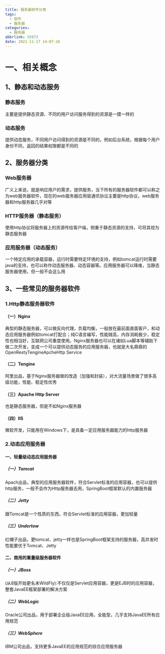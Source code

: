 ```yaml
---
title: 服务器软件分类
tags:
  - 软件
  - 服务器
categories:
  - 服务器
abbrlink: 55973
date: 2021-11-17 14:07:16
---
```


# 一、相关概念

## 1、静态和动态服务

### 静态服务

主要是提供静态资源、不同的用户访问服务得到的资源是一摸一样的

### 动态服务

提供动态服务，不同用户访问得到的资源是不同的，例如后台系统，根据每个用户身份不同，返回的结果权限都是不同的

## 2、服务器分类

### Web服务器

广义上来说，就是响应用户的需求，提供服务，当下所有的服务器软件都可以称之为web服务器软件，现在的web服务器应用层通讯协议主要是http协议，web服务器和http服务器几乎对等

### HTTP服务器（静态服务）

使用http协议将服务器上的资源传给客户端，侧重于静态资源的支持，可将其视为静态服务器

### 应用服务器（动态服务）

一个特定应用的承载容器，运行时需要特定环境的支持，例如tomcat运行时需要java的支持，也可以称作动态服务器、动态容器等。应用服务器可以降维，当静态服务器使用，但一般不会这么用

## 3、一些常见的服务器软件

### 1.Http静态服务器软件

#### （一）Nginx

典型的静态服务器，可以做反向代理，负载均衡，一般放在最前面直面客户，和动态应用服务器例如tomcat打配合；纯C语言编写，性能贼高，内存消耗极少，稳定性也相当好，互联网公司重度使用。Nginx服务器也可以在诸如Lua脚本等辅助下做二次开发，变成一个可以提供动态服务的应用服务器，也就是大名鼎鼎的OpenRestyTengineApcheHttp Service

#### （二）Tengine

阿里出品，基于Nginx服务器做的改造（加强和封装），对大流量场景做了很多高级功能，性能、稳定性优秀

#### （三）Apache Http Server

也是静态服务器，但是不如Nginx服务器

#### （四）IIS

微软开发，只能用在Windows下，是具备一定应用服务器能力的http服务器

### 2.动态应用服务器

#### 一、轻量级动态应用服务器

##### （一）Tomcat

Apach出品，典型的应用服务器软件，符合Servlet标准的应用容器，也可以提供http服务，一般不会作为Http服务器去用，SpringBoot框架默认的内置服务器

##### （二）Jetty

跟Tomcat是一个性质的东西，符合Servlet标准的应用容器，更加轻量

##### （三）Undertow

红帽子出品，更tomcat、jetty一样也是SpringBoot框架支持的服务器，高并发时性能要优于Tomcat、Jetty

#### 二、商用的重量级服务器软件

##### （一）JBoss

(从8版开始更名未WildFly):不仅仅是Servlet应用容器，更是EJB时的应用容器，整套JavaEE框架部署的解决方案

##### （二）WebLogic

Oracle公司出品，用于部署企业级JavaEE应用，全能型，几乎支持JavaEE所有应用规范

##### （三）WebSphere

IBM公司出品，支持更多JavaEE的应用规范的综合应用服务器